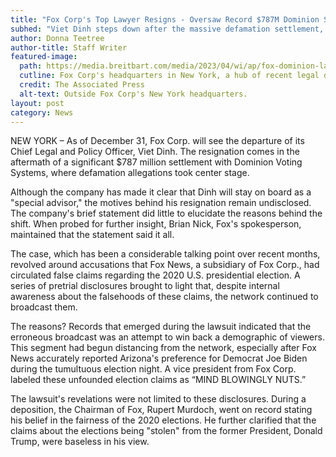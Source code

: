 ```yaml
---
title: "Fox Corp's Top Lawyer Resigns - Oversaw Record $787M Dominion Settlement"
subhed: "Viet Dinh steps down after the massive defamation settlement, but remains as 'special advisor' to the media giant."
author: Donna Teetree
author-title: Staff Writer
featured-image: 
  path: https://media.breitbart.com/media/2023/04/wi/ap/fox-dominion-lawsuit-person-walks-fox-news-headquarters-york-wednesday-april-12-2023-domi-640x427.jpg
  cutline: Fox Corp's headquarters in New York, a hub of recent legal discussions.
  credit: The Associated Press
  alt-text: Outside Fox Corp's New York headquarters.
layout: post
category: News
---
```


NEW YORK – As of December 31, Fox Corp. will see the departure of its Chief Legal and Policy Officer, Viet Dinh. The resignation comes in the aftermath of a significant $787 million settlement with Dominion Voting Systems, where defamation allegations took center stage.

Although the company has made it clear that Dinh will stay on board as a "special advisor," the motives behind his resignation remain undisclosed. The company's brief statement did little to elucidate the reasons behind the shift. When probed for further insight, Brian Nick, Fox's spokesperson, maintained that the statement said it all.

The case, which has been a considerable talking point over recent months, revolved around accusations that Fox News, a subsidiary of Fox Corp., had circulated false claims regarding the 2020 U.S. presidential election. A series of pretrial disclosures brought to light that, despite internal awareness about the falsehoods of these claims, the network continued to broadcast them.

The reasons? Records that emerged during the lawsuit indicated that the erroneous broadcast was an attempt to win back a demographic of viewers. This segment had begun distancing from the network, especially after Fox News accurately reported Arizona's preference for Democrat Joe Biden during the tumultuous election night. A vice president from Fox Corp. labeled these unfounded election claims as “MIND BLOWINGLY NUTS.”

The lawsuit's revelations were not limited to these disclosures. During a deposition, the Chairman of Fox, Rupert Murdoch, went on record stating his belief in the fairness of the 2020 elections. He further clarified that the claims about the elections being "stolen" from the former President, Donald Trump, were baseless in his view.
